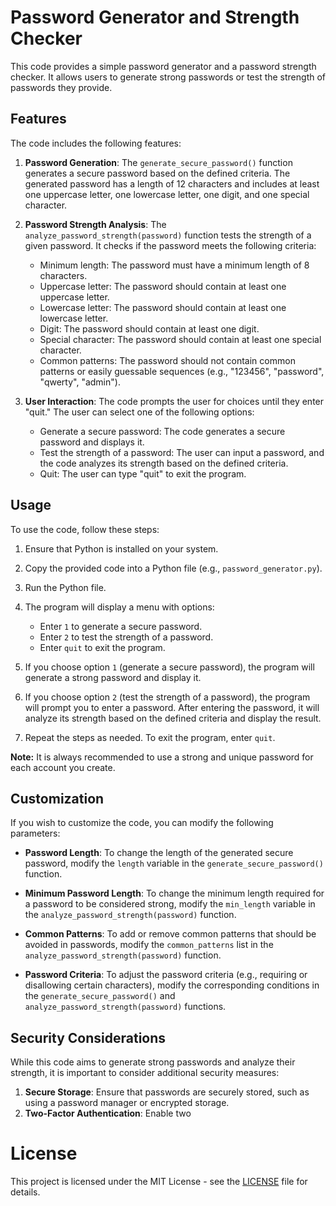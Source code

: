 # Password Generator and Strength Checker

This code provides a simple password generator and a password strength checker. It allows users to generate strong passwords or test the strength of passwords they provide.

## Features

The code includes the following features:

1. **Password Generation**: The `generate_secure_password()` function generates a secure password based on the defined criteria. The generated password has a length of 12 characters and includes at least one uppercase letter, one lowercase letter, one digit, and one special character.

2. **Password Strength Analysis**: The `analyze_password_strength(password)` function tests the strength of a given password. It checks if the password meets the following criteria:
   - Minimum length: The password must have a minimum length of 8 characters.
   - Uppercase letter: The password should contain at least one uppercase letter.
   - Lowercase letter: The password should contain at least one lowercase letter.
   - Digit: The password should contain at least one digit.
   - Special character: The password should contain at least one special character.
   - Common patterns: The password should not contain common patterns or easily guessable sequences (e.g., "123456", "password", "qwerty", "admin").

3. **User Interaction**: The code prompts the user for choices until they enter "quit." The user can select one of the following options:
   - Generate a secure password: The code generates a secure password and displays it.
   - Test the strength of a password: The user can input a password, and the code analyzes its strength based on the defined criteria.
   - Quit: The user can type "quit" to exit the program.

## Usage

To use the code, follow these steps:

1. Ensure that Python is installed on your system.

2. Copy the provided code into a Python file (e.g., `password_generator.py`).

3. Run the Python file.

4. The program will display a menu with options:
   - Enter `1` to generate a secure password.
   - Enter `2` to test the strength of a password.
   - Enter `quit` to exit the program.

5. If you choose option `1` (generate a secure password), the program will generate a strong password and display it.

6. If you choose option `2` (test the strength of a password), the program will prompt you to enter a password. After entering the password, it will analyze its strength based on the defined criteria and display the result.

7. Repeat the steps as needed. To exit the program, enter `quit`.

**Note:** It is always recommended to use a strong and unique password for each account you create.

## Customization

If you wish to customize the code, you can modify the following parameters:

- **Password Length**: To change the length of the generated secure password, modify the `length` variable in the `generate_secure_password()` function.

- **Minimum Password Length**: To change the minimum length required for a password to be considered strong, modify the `min_length` variable in the `analyze_password_strength(password)` function.

- **Common Patterns**: To add or remove common patterns that should be avoided in passwords, modify the `common_patterns` list in the `analyze_password_strength(password)` function.

- **Password Criteria**: To adjust the password criteria (e.g., requiring or disallowing certain characters), modify the corresponding conditions in the `generate_secure_password()` and `analyze_password_strength(password)` functions.

## Security Considerations

While this code aims to generate strong passwords and analyze their strength, it is important to consider additional security measures:

1. **Secure Storage**: Ensure that passwords are securely stored, such as using a password manager or encrypted storage.
2. **Two-Factor Authentication**: Enable two

# License

This project is licensed under the MIT License - see the [LICENSE](LICENSE) file for details.
